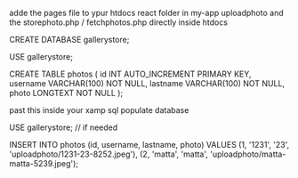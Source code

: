 adde the pages file to ypur htdocs react folder in my-app
uploadphoto and the storephoto.php / fetchphotos.php directly inside htdocs 


CREATE DATABASE gallerystore;

USE gallerystore;

CREATE TABLE photos (
    id INT AUTO_INCREMENT PRIMARY KEY,
    username VARCHAR(100) NOT NULL,
    lastname VARCHAR(100) NOT NULL,
    photo LONGTEXT NOT NULL
);



 past this inside your xamp sql 
populate database 


USE gallerystore; // if needed



INSERT INTO photos (id, username, lastname, photo) 
VALUES
(1, '1231', '23', 'uploadphoto/1231-23-8252.jpeg'),
(2, 'matta', 'matta', 'uploadphoto/matta-matta-5239.jpeg');
